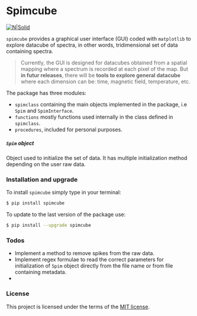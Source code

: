 # Spimcube

[![N|Solid](https://cldup.com/dTxpPi9lDf.thumb.png)](https://nodesource.com/products/nsolid)

``spimcube`` provides a graphical user interface (GUI) coded with ``matplotlib`` to explore datacube of spectra, in other words, tridimensional set of data containing spectra.

> Currently, the GUI is designed for datacubes obtained from a spatial mapping where a spectrum is recorded at each pixel of the map. But **in futur releases**, there will be **tools to explore general datacube** where each dimension can be: time, magnetic field, temperature, etc.

The package has three modules:

- ``spimclass`` containing the main objects implemented in the package, i.e ``Spim`` and ``SpimInterface``.
- ``functions`` mostly functions used internally in the class defined in ``spimclass``.
- ``procedures``, included for personal purposes.

##### ``Spim`` object

Object used to initialize the set of data. It has multiple initialization method depending on the user raw data.

### Installation and upgrade

To install ``spimcube`` simply type in your terminal: 

```sh
$ pip install spimcube
```
To update to the last version of the package use:

```sh
$ pip install --upgrade spimcube
```


### Todos

 - Implement a method to remove spikes from the raw data. 
 - Implement regex formulae to read the correct parameters for initialization of ``Spim`` object directly from the file name or from file containing metadata.
 -


### License

This project is licensed under the terms of the [MIT license][MITLicense].

[//]: # (These are reference links used in the body of this note and get stripped out when the markdown processor does its job. There is no need to format nicely because it shouldn't be seen. Thanks SO - http://stackoverflow.com/questions/4823468/store-comments-in-markdown-syntax)

[MITLicense]: <https://github.com/Tom-P7/spimcube/blob/master/LICENSE>
